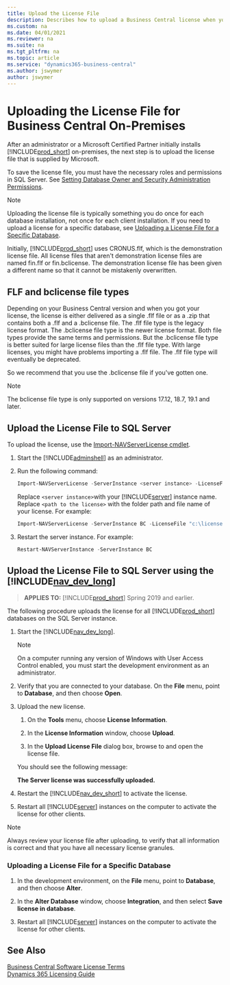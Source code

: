 ```yaml
---
title: Upload the License File
description: Describes how to upload a Business Central license when you deploy on-premises
ms.custom: na
ms.date: 04/01/2021
ms.reviewer: na
ms.suite: na
ms.tgt_pltfrm: na
ms.topic: article
ms.service: "dynamics365-business-central"
ms.author: jswymer
author: jswymer
---
```

# Uploading the License File for Business Central On-Premises

After an administrator or a Microsoft Certified Partner initially installs [!INCLUDE[prod_short](../developer/includes/prod_short.md)] on-premises, the next step is to upload the license file that is supplied by Microsoft.  

 To save the license file, you must have the necessary roles and permissions in SQL Server. See [Setting Database Owner and Security Administration Permissions](../security/Setting-Database-Owner-and-Security-Administration-Permissions.md).  

> [!NOTE]  
> Uploading the license file is typically something you do once for each database installation, not once for each client installation. If you need to upload a license for a specific database, see [Uploading a License File for a Specific Database](#UploadtoDatabase).  

Initially, [!INCLUDE[prod_short](../developer/includes/prod_short.md)] uses CRONUS.flf, which is the demonstration license file. All license files that aren't demonstration license files are named fin.flf or fin.bclicense. The demonstration license file has been given a different name so that it cannot be mistakenly overwritten.  

## FLF and bclicense file types

Depending on your Business Central version and when you got your license, the license is either delivered as a single .flf file or as a \.zip that contains both a .flf and a \.bclicense file. The .flf file type is the legacy license format. The \.bclicense file type is the newer license format. Both file types provide the same terms and permissions. But the \.bclicense file type is better suited for large license files than the \.flf file type. With large licenses, you might have problems importing a \.flf file. The .flf file type will eventually be deprecated.

So we recommend that you use the \.bclicense file if you've gotten one.

> [!NOTE]
> The bclicense file type is only supported on versions 17.12, 18.7, 19.1 and later.

## Upload the License File to SQL Server

To upload the license, use the [Import-NAVServerLicense cmdlet](/powershell/module/microsoft.dynamics.nav.management/import-navserverlicense).  

1. Start the [!INCLUDE[adminshell](../developer/includes/adminshell.md)] as an administrator.  

2. Run the following command:

    ```powershell
    Import-NAVServerLicense -ServerInstance <server instance> -LicenseFile "<path to the license>"
    ```

    Replace `<server instance>`with your [!INCLUDE[server](../developer/includes/server.md)] instance name. Replace `<path to the license>` with the folder path and file name of your license. For example:

    ```powershell
    Import-NAVServerLicense -ServerInstance BC -LicenseFile "c:\licenses\fin.bclicense"
    ```

3. Restart the server instance. For example:

    ```powershell
    Restart-NAVServerInstance -ServerInstance BC
    ```

## Upload the License File to SQL Server using the [!INCLUDE[nav_dev_long](../developer/includes/nav_dev_long_md.md)]

> **APPLIES TO:** [!INCLUDE[prod_short](../developer/includes/prod_short.md)] Spring 2019 and earlier.

The following procedure uploads the license for all [!INCLUDE[prod_short](../developer/includes/prod_short.md)] databases on the SQL Server instance.  

1. Start the [!INCLUDE[nav_dev_long](../developer/includes/nav_dev_long_md.md)].  

    > [!NOTE]  
    >  On a computer running any version of Windows with User Access Control enabled, you must start the development environment as an administrator.  

2. Verify that you are connected to your database. On the **File** menu, point to **Database**, and then choose **Open**.  

3. Upload the new license.  

    1. On the **Tools** menu, choose **License Information**.  

    2. In the **License Information** window, choose **Upload**.  

    3. In the **Upload License File** dialog box, browse to and open the license file.  

     You should see the following message:  

     **The Server license was successfully uploaded.**  

4. Restart the [!INCLUDE[nav_dev_short](../developer/includes/nav_dev_short_md.md)] to activate the license.  

5. Restart all [!INCLUDE[server](../developer/includes/server.md)] instances on the computer to activate the license for other clients.  

> [!NOTE]  
>  Always review your license file after uploading, to verify that all information is correct and that you have all necessary license granules.  

### <a name="UploadtoDatabase"></a> Uploading a License File for a Specific Database  

1. In the development environment, on the **File** menu, point to **Database**, and then choose **Alter**.  

2. In the **Alter Database** window, choose **Integration**, and then select **Save license in database**.  

3. Restart all [!INCLUDE[server](../developer/includes/server.md)] instances on the computer to activate the license for other clients.  

## See Also

[Business Central Software License Terms](https://www.microsoft.com/download/details.aspx?id=57274)  
[Dynamics 365 Licensing Guide](https://go.microsoft.com/fwlink/?LinkId=866544)  

